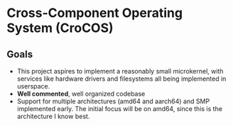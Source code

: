 # Cross-Component Operating System (CroCOS)

## Goals
* This project aspires to implement a reasonably small microkernel, with services like hardware drivers and filesystems all being implemented in userspace. 
* **Well commented**, well organized codebase
* Support for multiple architectures (amd64 and aarch64) and SMP implemented early. The initial focus will be on amd64, since this is the architecture I know best.


